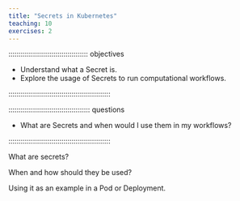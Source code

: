 ```yaml
---
title: "Secrets in Kubernetes"
teaching: 10
exercises: 2
---
```


::::::::::::::::::::::::::::::::::::::: objectives

- Understand what a Secret is. 
- Explore the usage of Secrets to run computational workflows.

::::::::::::::::::::::::::::::::::::::::::::::::::

:::::::::::::::::::::::::::::::::::::::: questions

- What are Secrets and when would I use them in my workflows?

::::::::::::::::::::::::::::::::::::::::::::::::::

What are secrets?

When and how should they be used?

Using it as an example in a Pod or Deployment. 
